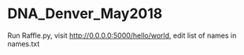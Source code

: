 # DNA_Denver_May2018
Run Raffle.py, visit http://0.0.0.0:5000/hello/world, edit list of names in names.txt
